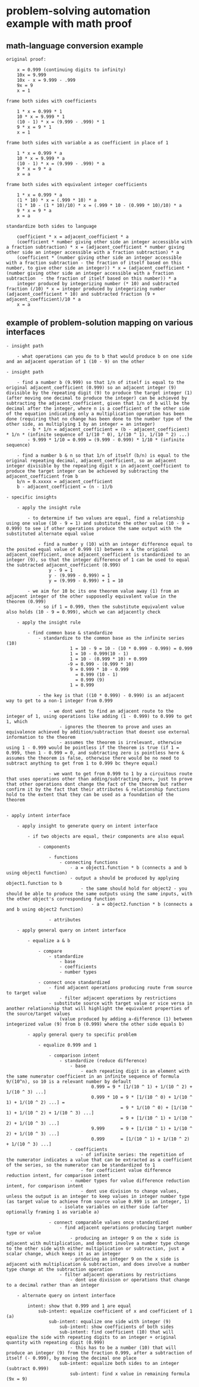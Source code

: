 # problem-solving automation example with math proof 


## math-language conversion example

	original proof:

		x = 0.999 (continuing digits to infinity)
		10x = 9.999
		10x - x = 9.999 - .999
		9x = 9
		x = 1

	frame both sides with coefficients

		1 * x = 0.999 * 1
		10 * x = 9.999 * 1
		(10 - 1) * x = (9.999 - .999) * 1
		9 * x = 9 * 1
		x = 1

	frame both sides with variable a as coefficient in place of 1

		1 * x = 0.999 * a
		10 * x = 9.999 * a
		(10 - 1) * x = (9.999 - .999) * a
		9 * x = 9 * a
		x = a

	frame both sides with equivalent integer coefficients

		1 * x = 0.999 * a
		(1 * 10) * x = (.999 * 10) * a
		(1 * 10 - (1 * 10)/10) * x = (.999 * 10 - (0.999 * 10)/10) * a
		9 * x = 9 * a
		x = a

	standardize both sides to language

		coefficient * x = adjacent_coefficient * a
		(coefficient * number giving other side an integer accessible with a fraction subtraction) * x = (adjacent_coefficient * number giving other side an integer accessible with a fraction subtraction) * a
		(coefficient * (number giving other side an integer accessible with a fraction subtraction - the fraction of itself based on this number, to give other side an integer)) * x = (adjacent_coefficient * (number giving other side an integer accessible with a fraction subtraction  - the fraction of itself based on this number)) * a
		integer produced by integerizing number (* 10) and subtracted fraction (/10) * x = integer produced by integerizing number (adjacent_coefficient * 10) and subtracted fraction (9 + adjacent_coefficient)/10 * a
		x = a


## example of problem-solution mapping on various interfaces

	- insight path
		
		- what operations can you do to b that would produce b on one side and an adjacent operation of 1 (10 - 9) on the other

	- insight path

		- find a number b (9.999) so that 1/n of itself is equal to the original adjacent_coefficient (0.999) so an adjacent integer (9) divisible by the repeating digit (9) to produce the target integer (1) (after moving one decimal to produce the integer) can be achieved by subtracting the adjacent_coefficient, given that 1/n of b will be the decimal after the integer, where n is a coefficient of the other side of the equation indicating only a multiplication operation has been done (requiring that no change has been done to the number type of the other side, as multiplying 1 by an integer = an integer)
			- b * 1/n = adjacent_coefficient = (b - adjacent_coefficient) * 1/n * (infinite sequence of 1/(10 ^ 0), 1/(10 ^ 1), 1/(10 ^ 2) ...)
			- 9.999 * 1/10 = 0.999 = (9.999 - 0.999) * 1/10 * (infinite sequence)

		- find a number b & n so that 1/n of itself (b/n) is equal to the original repeating decimal, adjacent_coefficient, so an adjacent integer divisible by the repeating digit x in adjacent_coefficient to produce the target integer can be achieved by subtracting the adjacent_coefficient from b
		b/n = 0.xxxxx = adjacent_coefficient
		b - adjacent_coefficient = (n - 1)/b

	- specific insights

		- apply the insight rule

			- to determine if two values are equal, find a relationship using one value (10 - 9 = 1) and substitute the other value (10 - 9 = 0.999) to see if other operations produce the same output with the substituted alternate equal value

				- find a number y (10) with an integer difference equal to the posited equal value of 0.999 (1) between x & the original adjacent_coefficient, once adjacent_coefficient is standardized to an integer (9), so that the integer difference of 1 can be used to equal the subtracted adjacent_coefficient (0.999)
					y - 9 = 1
					y - (9.999 - 0.999) = 1
					y = (9.999 - 0.999) + 1 = 10

			- we aim for 10 bc its one theorem value away (1) from an adjacent integer of the other supposedly equivalent value in the theorem (0.999)
				- so if 1 = 0.999, then the substitute equivalent value also holds (10 - 9 = 0.999), which we can adjacently check

		- apply the insight rule

			- find common base & standardize
				- standardize to the common base as the infinite series (10)
							1 = 10 - 9 = 10 - (10 * 0.999 - 0.999) = 0.999
					        1 = 10 - 0.999(10 - 1) 
					        1 = 10 - (0.999 * 10) + 0.999
						   -9 = 0.999 - (0.999 * 10)
							9 = 0.999 * 10 - 0.999 
							  = 0.999 (10 - 1)
							  = 0.999 (9)
							1 = 0.999

				- the key is that ((10 * 0.999) - 0.999) is an adjacent way to get to a non-1 integer from 0.999 

					- we dont want to find an adjacent route to the integer of 1, using operations like adding (1 - 0.999) to 0.999 to get 1, which 
						- ignores the theorem to prove and uses an equivalence achieved by addition/subtraction that doesnt use external information to the theorem
						- assumes the theorem is irrelevant, otherwise using 1 - 0.999 would be pointless if the theorem is true (if 1 = 0.999, then 1 - 0.999 = 0, and subtracting zero is pointless here & assumes the theorem is false, otherwise there would be no need to subtract anything to get from 1 to 0.999 bc theyre equal)

					- we want to get from 0.999 to 1 by a circuitous route that uses operations other than adding/subtracting zero, just to prove that other operations dont change the fact of the theorem but rather confirm it by the fact that their attributes & relationship functions hold to the extent that they can be used as a foundation of the theorem


	- apply intent interface

		- apply insight to generate query on intent interface

			- if two objects are equal, their components are also equal

				- components

					- functions
						- connecting functions
							- a = object1.function * b (connects a and b using object1 function)
							- output a should be produced by applying object1.function to b
								- the same should hold for object2 - you should be able to produce the same outputs using the same inputs, with the other object's corresponding function
									- a = object2.function * b (connects a and b using object2 function)

					- attributes

		- apply general query on intent interface

			- equalize a & b

				- compare
					- standardize
						- base
						- coefficients
						- number types

				- connect once standardized
					- find adjacent operations producing route from source to target value
						- filter adjacent operations by restrictions
					- substitute source with target value or vice versa in another relationship that will highlight the equivalent properties of the source/target values
						(value produced by adding a-difference (1) between integerized value (9) from b (0.999) where the other side equals b)

			- apply general query to specific problem 

				- equalize 0.999 and 1

					- comparison intent
						- standardize (reduce difference)
							- base
								- each repeating digit is an element with the same numerator coefficient in an infinite sequence of formula 9/(10^n), so 10 is a relevant number by default
									0.999 = 9 * [1/(10 ^ 1) + 1/(10 ^ 2) + 1/(10 ^ 3) ...]
									0.999 * 10 = 9 * [1/(10 ^ 0) + 1/(10 ^ 1) + 1/(10 ^ 2) ...] = 
											   = 9 * 1/(10 ^ 0) + [1/(10 ^ 1) + 1/(10 ^ 2) + 1/(10 ^ 3) ...]
											   = 9 + [1/(10 ^ 1) + 1/(10 ^ 2) + 1/(10 ^ 3) ...]
								    9.999      = 9 + [1/(10 ^ 1) + 1/(10 ^ 2) + 1/(10 ^ 3) ...]
								    0.999      = [1/(10 ^ 1) + 1/(10 ^ 2) + 1/(10 ^ 3) ...]
							- coefficients
								- of infinite series: the repetition of the numerator indicates a value that can be extracted as a coefficient of the series, so the numerator can be standardized to 1
								- for coefficient value difference reduction intent, for comparison intent
							- number types for value difference reduction intent, for comparison intent
								- dont use division to change values, unless the output is an integer to keep values in integer number type (as target value to achieve from source value 0.999 is an integer, 1)
						- isolate variables on either side (after optionally framing 1 as variable a)

					- connect comparable values once standardized
						- find adjacent operations producing target number type or value
							- producing an integer 9 on the x side is adjacent with multiplication, and doesnt involve a number type change to the other side with either multiplication or subtraction, just a scalar change, which keeps it as an integer
							- producing an integer 9 on the x side is adjacent with multiplication & subtraction, and does involve a number type change at the subtraction operation
						- filter adjacent operations by restrictions
							- dont use division or operations that change to a decimal rather than an integer

		- alternate query on intent interface

			intent: show that 0.999 and 1 are equal
				sub-intent: equalize coefficient of x and coefficient of 1 (a)
					sub-intent: equalize one side with integer (9)
						sub-intent: show coefficients of both sides
						sub-intent: find coefficient (10) that will equalize the side with repeating digits to an integer + original quantity with repeating digit (0.999)
							- this has to be a number (10) that will produce an integer (9) from the fraction 0.999, after a subtraction of itself (- 0.999), by moving the decimal one place
						sub-intent: equalize both sides to an integer (subtract 0.999)
							sub-intent: find x value in remaining formula (9x = 9)